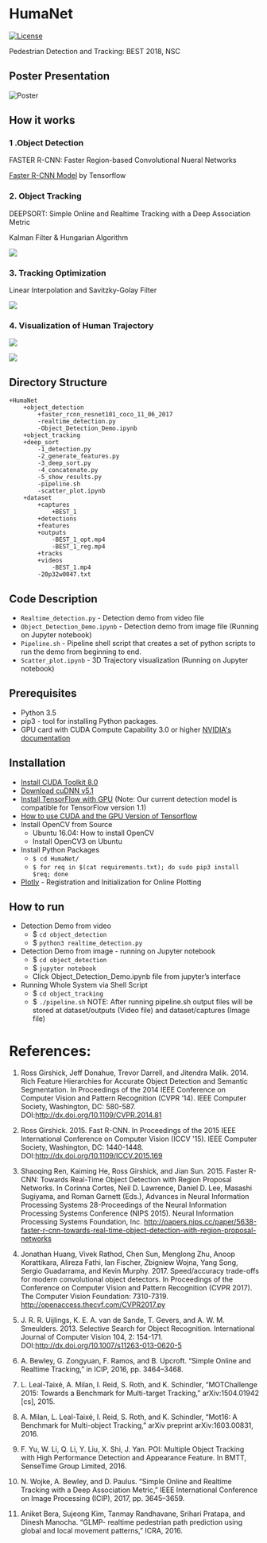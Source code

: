 # HumaNet
[![License](https://img.shields.io/badge/License-Apache%202.0-blue.svg)](https://opensource.org/licenses/Apache-2.0)

 Pedestrian Detection and Tracking: BEST 2018, NSC

## Poster Presentation
![Poster](docs/HumaNet-poster.png  "Poster")

## How it works
### 1 .Object Detection

FASTER R-CNN: Faster Region-based Convolutional Nueral Networks

[Faster R-CNN Model](https://drive.google.com/open?id=1SG_iiRqOOm5RlltH0pzGT3FXXkF7Bdh_) by Tensorflow



### 2. Object Tracking

DEEPSORT: Simple Online and Realtime Tracking with a Deep Association Metric

Kalman Filter & Hungarian Algorithm

![](docs/SORT_Verti.png)

### 3. Tracking Optimization

Linear Interpolation and Savitzky-Golay Filter

![](docs/Savitzky-Golay.gif)


### 4. Visualization of Human Trajectory

![](docs/reg.png)

![](docs/concat_golay.png)

## Directory Structure
```
+HumaNet
	+object_detection
		+faster_rcnn_resnet101_coco_11_06_2017
		-realtime_detection.py
		-Object_Detection_Demo.ipynb
	+object_tracking
	+deep_sort
		-1_detection.py
		-2_generate_features.py
		-3_deep_sort.py
		-4_concatenate.py
		-5_show_results.py
		-pipeline.sh
		-scatter_plot.ipynb
	+dataset
		+captures
			+BEST_1
		+detections
		+features
		+outputs
			-BEST_1_opt.mp4
			-BEST_1_reg.mp4
		+tracks
		+videos
			-BEST_1.mp4
		-20p32w0047.txt
```
## Code Description
* ```Realtime_detection.py``` - Detection demo from video file
* ```Object_Detection_Demo.ipynb``` - Detection demo from image file (Running on Jupyter notebook)
* ```Pipeline.sh``` - Pipeline shell script that creates a set of python scripts to run the demo from beginning to end.
* ```Scatter_plot.ipynb``` - 3D Trajectory visualization (Running on Jupyter notebook)

## Prerequisites
* Python 3.5
* pip3 - tool for installing Python packages.
* GPU card with CUDA Compute Capability 3.0 or higher [NVIDIA's documentation](https://developer.nvidia.com/cuda-gpus)

## Installation
* [Install CUDA Toolkit 8.0](https://developer.nvidia.com/cuda-downloads)
* [Download cuDNN v5.1](https://developer.nvidia.com/cudnn)
* [Install TensorFlow with GPU](https://www.tensorflow.org/install/) (Note: Our current detection model is compatible for TensorFlow version 1.1)
* [How to use CUDA and the GPU Version of Tensorflow](https://pythonprogramming.net/how-to-cuda-gpu-tensorflow-deep-learning-tutorial/)
* Install OpenCV from Source
	- Ubuntu 16.04: How to install OpenCV
	- Install OpenCV3 on Ubuntu
* Install Python Packages
	- ```$ cd HumaNet/```
	- ```$ for req in $(cat requirements.txt); do sudo pip3 install $req; done```
* [Plotly](https://plot.ly/python/getting-started/) - Registration and Initialization for Online Plotting 
 

## How to run
* Detection Demo from video
	- $ ```cd object_detection```
	- $ ```python3 realtime_detection.py```
* Detection Demo from image - running on Jupyter notebook
	- $ ```cd object_detection```
	- $ ```jupyter notebook```
	- Click Object_Detection_Demo.ipynb file from jupyter’s interface
* Running Whole System via Shell Script
	- $ ```cd object_tracking```
	- $ ```./pipeline.sh```
NOTE: After running pipeline.sh output files will be stored at dataset/outputs (Video file) and dataset/captures (Image file)


# References:
1. Ross Girshick, Jeff Donahue, Trevor Darrell, and Jitendra Malik. 2014. Rich Feature Hierarchies for Accurate Object Detection and Semantic Segmentation. In Proceedings of the 2014 IEEE Conference on Computer Vision and Pattern Recognition (CVPR ’14). IEEE Computer Society, Washington, DC: 580-587. DOI:http://dx.doi.org/10.1109/CVPR.2014.81

2. Ross Girshick. 2015. Fast R-CNN. In Proceedings of the 2015 IEEE International Conference on Computer Vision (ICCV '15). IEEE Computer Society, Washington, DC: 1440-1448. DOI:http://dx.doi.org/10.1109/ICCV.2015.169

3. Shaoqing Ren, Kaiming He, Ross Girshick, and Jian Sun. 2015. Faster R-CNN: Towards Real-Time Object Detection with Region Proposal Networks. In Corinna Cortes, Neil D. Lawrence, Daniel D. Lee, Masashi Sugiyama, and Roman Garnett (Eds.), Advances in Neural Information Processing Systems 28-Proceedings of the Neural Information Processing Systems Conference (NIPS 2015). Neural Information Processing Systems Foundation, Inc. http://papers.nips.cc/paper/5638-faster-r-cnn-towards-real-time-object-detection-with-region-proposal-networks

4. Jonathan Huang, Vivek Rathod, Chen Sun, Menglong Zhu, Anoop Korattikara, Alireza Fathi, Ian Fischer, Zbigniew Wojna, Yang Song, Sergio Guadarrama, and Kevin Murphy. 2017. Speed/accuracy trade-offs for modern convolutional object detectors. In Proceedings of the Conference on Computer Vision and Pattern Recognition (CVPR 2017). The Computer Vision Foundation: 7310-7319. http://openaccess.thecvf.com/CVPR2017.py

5. J. R. R. Uijlings, K. E. A. van de Sande, T. Gevers, and A. W. M. Smeulders. 2013. Selective Search for Object Recognition. International Journal of Computer Vision 104, 2: 154-171. DOI:http://dx.doi.org/10.1007/s11263-013-0620-5

6. A. Bewley, G. Zongyuan, F. Ramos, and B. Upcroft. “Simple Online and Realtime Tracking,” in ICIP, 2016, pp. 3464–3468.

7. L. Leal-Taixé, A. Milan, I. Reid, S. Roth, and K. Schindler, “MOTChallenge 2015: Towards a Benchmark for Multi-target Tracking,” arXiv:1504.01942 [cs], 2015.

8. A. Milan, L. Leal-Taixé, I. Reid, S. Roth, and K. Schindler, “Mot16: A Benchmark for Multi-object Tracking,” arXiv preprint arXiv:1603.00831, 2016.

9. F. Yu, W. Li, Q. Li, Y. Liu, X. Shi, J. Yan. POI: Multiple Object Tracking with High Performance Detection and Appearance Feature. In BMTT, SenseTime Group Limited, 2016.

10. N. Wojke, A. Bewley, and D. Paulus. “Simple Online and Realtime Tracking with a Deep Association Metric,” IEEE International Conference on Image Processing (ICIP), 2017, pp. 3645–3659.

11. Aniket Bera, Sujeong Kim, Tanmay Randhavane, Srihari Pratapa, and Dinesh Manocha. “GLMP- realtime pedestrian path prediction using global and local movement patterns,” ICRA, 2016.
